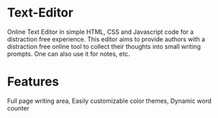 # Text-Editor
Online Text Editor in simple HTML, CSS and Javascript code for a distraction free experience.
This editor aims to provide authors with a distraction free online tool to collect their thoughts into small
writing prompts. One can also use it for notes, etc.
# Features 
Full page writing area, Easily customizable color themes, Dynamic word counter
